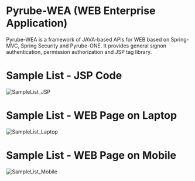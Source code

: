 # Pyrube-WEA (WEB Enterprise Application)
Pyrube-WEA is a framework of JAVA-based APIs for WEB based on Spring-MVC, Spring Security and Pyrube-ONE. It provides general signon authentication, permission authorization and JSP tag library.
# Sample List - JSP Code
![SampleList_JSP](https://github.com/user-attachments/assets/4d92979b-f494-423c-b4bc-019c24eb7915)
# Sample List - WEB Page on Laptop
![SampleList_Laptop](https://github.com/user-attachments/assets/e2f56ab0-8a17-47dd-90d3-cd9f22ef2d6f)
# Sample List - WEB Page on Mobile
![SampleList_Mobile](https://github.com/user-attachments/assets/040c2138-4c81-473a-8b36-5837cecb502c)
